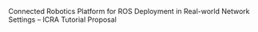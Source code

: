Connected Robotics Platform for ROS Deployment in Real-world Network Settings – ICRA Tutorial Proposal
